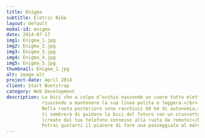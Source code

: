 ```yaml
---
title: Enigma
subtitle: Eletric Bike
layout: default
modal-id: enigma
date: 2014-07-17
img1: Enigma_1.jpg
img2: Enigma_2.jpg
img3: Enigma_3.jpg
img4: Enigma_4.jpg
img5: Enigma_5.jpg
thumbnail: Enigma_1.jpg
alt: image-alt
project-date: April 2014
client: Start Bootstrap
category: Web Development
description: La bici che a colpo d’occhio nasconde un cuore tutto elettrico,</br>
             riuscendo a mantenere la sua linea pulita e leggera.</br>
             Nella ruota posteriore sono racchiusi 60 km di autonomia,</br>
             ti sembrerà di guidare la bici del futuro con un cruscotto interattivo</br>
             (creato dal tuo telefono connesso alla ruota da remoto)</br>
             Potrai gustarti il piacere di fare una passeggiata al mare o in città senza fatica.
---
```

             

